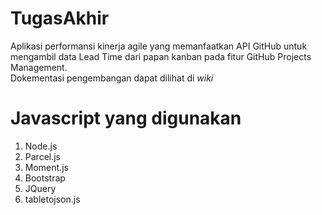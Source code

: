 # TugasAkhir
Aplikasi performansi kinerja agile yang memanfaatkan API GitHub untuk mengambil data Lead Time dari papan kanban pada fitur GitHub Projects Management.<br>
Dokementasi pengembangan dapat dilihat di <i>wiki</i>


# Javascript yang digunakan
1. Node.js <br>
2. Parcel.js <br>
3. Moment.js <br>
4. Bootstrap <br>
5. JQuery <br>
6. tabletojson.js
